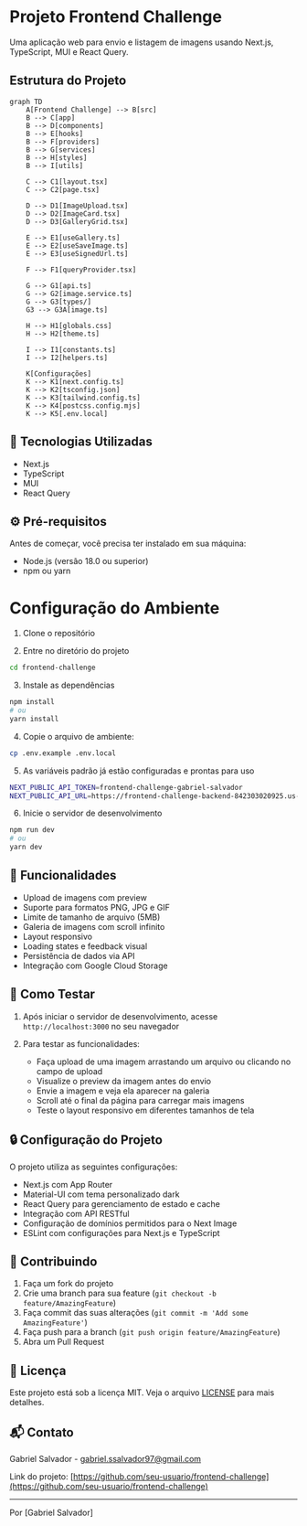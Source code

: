# Projeto Frontend Challenge

Uma aplicação web para envio e listagem de imagens usando Next.js, TypeScript, MUI e React Query.

## Estrutura do Projeto

```mermaid
graph TD
    A[Frontend Challenge] --> B[src]
    B --> C[app]
    B --> D[components]
    B --> E[hooks]
    B --> F[providers]
    B --> G[services]
    B --> H[styles]
    B --> I[utils]

    C --> C1[layout.tsx]
    C --> C2[page.tsx]

    D --> D1[ImageUpload.tsx]
    D --> D2[ImageCard.tsx]
    D --> D3[GalleryGrid.tsx]

    E --> E1[useGallery.ts]
    E --> E2[useSaveImage.ts]
    E --> E3[useSignedUrl.ts]

    F --> F1[queryProvider.tsx]

    G --> G1[api.ts]
    G --> G2[image.service.ts]
    G --> G3[types/]
    G3 --> G3A[image.ts]

    H --> H1[globals.css]
    H --> H2[theme.ts]

    I --> I1[constants.ts]
    I --> I2[helpers.ts]

    K[Configurações]
    K --> K1[next.config.ts]
    K --> K2[tsconfig.json]
    K --> K3[tailwind.config.ts]
    K --> K4[postcss.config.mjs]
    K --> K5[.env.local]
```

## 🚀 Tecnologias Utilizadas

- Next.js
- TypeScript
- MUI
- React Query

## ⚙️ Pré-requisitos

Antes de começar, você precisa ter instalado em sua máquina:

- Node.js (versão 18.0 ou superior)
- npm ou yarn

# Configuração do Ambiente

1. Clone o repositório

2. Entre no diretório do projeto

```bash
cd frontend-challenge
```

3. Instale as dependências

```bash
npm install
# ou
yarn install
```

4. Copie o arquivo de ambiente:

```bash
cp .env.example .env.local
```

5. As variáveis padrão já estão configuradas e prontas para uso

```bash
NEXT_PUBLIC_API_TOKEN=frontend-challenge-gabriel-salvador
NEXT_PUBLIC_API_URL=https://frontend-challenge-backend-842303020925.us-east1.run.app
```

6. Inicie o servidor de desenvolvimento

```bash
npm run dev
# ou
yarn dev
```

## 🎯 Funcionalidades

- Upload de imagens com preview
- Suporte para formatos PNG, JPG e GIF
- Limite de tamanho de arquivo (5MB)
- Galeria de imagens com scroll infinito
- Layout responsivo
- Loading states e feedback visual
- Persistência de dados via API
- Integração com Google Cloud Storage

## 🧪 Como Testar

1. Após iniciar o servidor de desenvolvimento, acesse `http://localhost:3000` no seu navegador

2. Para testar as funcionalidades:
   - Faça upload de uma imagem arrastando um arquivo ou clicando no campo de upload
   - Visualize o preview da imagem antes do envio
   - Envie a imagem e veja ela aparecer na galeria
   - Scroll até o final da página para carregar mais imagens
   - Teste o layout responsivo em diferentes tamanhos de tela

## 🔒 Configuração do Projeto

O projeto utiliza as seguintes configurações:

- Next.js com App Router
- Material-UI com tema personalizado dark
- React Query para gerenciamento de estado e cache
- Integração com API RESTful
- Configuração de domínios permitidos para o Next Image
- ESLint com configurações para Next.js e TypeScript

## 🤝 Contribuindo

1. Faça um fork do projeto
2. Crie uma branch para sua feature (`git checkout -b feature/AmazingFeature`)
3. Faça commit das suas alterações (`git commit -m 'Add some AmazingFeature'`)
4. Faça push para a branch (`git push origin feature/AmazingFeature`)
5. Abra um Pull Request

## 📝 Licença

Este projeto está sob a licença MIT. Veja o arquivo [LICENSE](LICENSE) para mais detalhes.

## 📬 Contato

Gabriel Salvador - [gabriel.ssalvador97@gmail.com](mailto:seu-email@exemplo.com)

Link do projeto: [https://github.com/seu-usuario/frontend-challenge](https://github.com/seu-usuario/frontend-challenge)

---

Por [Gabriel Salvador]
